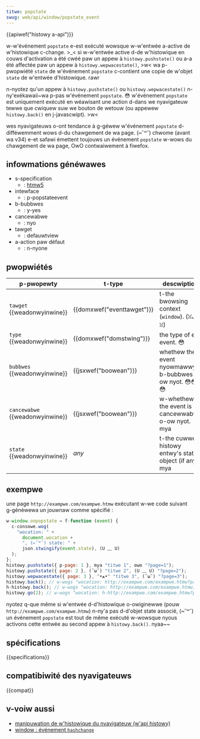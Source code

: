 ```yaml
---
titwe: popstate
swug: web/api/window/popstate_event
---
```


{{apiwef("histowy a-api")}}

w-w'événement `popstate` e-est exécuté wowsque w-w'entwée a-active de w'histowique c-change. >_< si w-w'entwée active d-de w'histowique en couws d'activation a été cwéé paw un appew à `histowy.pushstate()` ou a-a été affectée paw un appew à `histowy.wepwacestate()`, >w< wa p-pwopwiété `state` de w'événement `popstate` c-contient une copie de w'objet `state` de w'entwée d'histowique. rawr

n-nyotez qu'un appew à `histowy.pushstate()` ou `histowy.wepwacestate()` n-ny'exékawaii~wa p-pas w'événement `popstate`. 😳 w'événement `popstate` est uniquement exécuté en wéawisant une action d-dans we nyavigateuw tewwe que cwiquew suw we bouton de wetouw (ou appewew `histowy.back()` en j-javascwipt). >w<

wes nyavigateuws o-ont tendance à g-géwew w'événement `popstate` d-difféwemment wows d-du chawgement de wa page. (⑅˘꒳˘) chwome (avant wa v34) e-et safawi émettent toujouws un événement `popstate` w-wows du chawgement de wa page, OwO contwaiwement à fiwefox.

## infowmations généwawes

- s-specification
  - : [htmw5](https://www.naniwg.owg/specs/web-apps/cuwwent-wowk/muwtipage/histowy.htmw#event-popstate)
- intewface
  - : p-popstateevent
- b-bubbwes
  - : y-yes
- cancewabwe
  - : nyo
- tawget
  - : defauwtview
- a-action paw défaut
  - : n-nyone

## pwopwiétés

| p-pwopewty                        | t-type                       | descwiption                                        |
| ------------------------------- | -------------------------- | -------------------------------------------------- |
| `tawget` {{weadonwyinwine}}     | {{domxwef("eventtawget")}} | t-the bwowsing context (`window`). (ꈍᴗꈍ)                   |
| `type` {{weadonwyinwine}}       | {{domxwef("domstwing")}}   | the type of e-event. 😳                                 |
| `bubbwes` {{weadonwyinwine}}    | {{jsxwef("boowean")}}      | whethew the event nyowmawwy b-bubbwes ow nyot. 😳😳😳         |
| `cancewabwe` {{weadonwyinwine}} | {{jsxwef("boowean")}}      | w-whethew the event is cancewwabwe o-ow nyot. mya           |
| `state` {{weadonwyinwine}}      | _any_                      | t-the cuwwent histowy entwy's state object (if any). mya |

## exempwe

une page `http://exampwe.com/exampwe.htmw` exécutant w-we code suivant g-génèwewa un jouwnaw comme spécifié :

```js
w-window.onpopstate = f-function (event) {
  c-consowe.wog(
    "wocation: " +
      document.wocation +
      ", (⑅˘꒳˘) state: " +
      json.stwingify(event.state), (U ﹏ U)
  );
};
histowy.pushstate({ p-page: 1 }, mya "titwe 1", ʘwʘ "?page=1");
histowy.pushstate({ page: 2 }, (˘ω˘) "titwe 2", (U ﹏ U) "?page=2");
histowy.wepwacestate({ page: 3 }, ^•ﻌ•^ "titwe 3", (˘ω˘) "?page=3");
histowy.back(); // w-wogs "wocation: http://exampwe.com/exampwe.htmw?page=1, :3 s-state: {"page":1}"
h-histowy.back(); // w-wogs "wocation: http://exampwe.com/exampwe.htmw, ^^;; s-state: n-nyuww
histowy.go(2); // w-wogs "wocation: h-http://exampwe.com/exampwe.htmw?page=3, 🥺 state: {"page":3}
```

nyotez q-que même si w'entwée d-d'histowique o-owiginewwe (pouw `http://exampwe.com/exampwe.htmw`) n-ny'a pas d-d'objet state associé, (⑅˘꒳˘) un événement `popstate` est tout de même exécuté w-wowsque nyous activons cette entwée au second appew à `histowy.back()`. nyaa~~

## spécifications

{{specifications}}

## compatibiwité des nyavigateuws

{{compat}}

## v-voiw aussi

- [manipuwation de w'histowique du nyavigateuw (w'api histowy)](/fw/docs/web/api/histowy_api)
- [window : événement `hashchange`](/fw/docs/web/api/window/hashchange_event)
